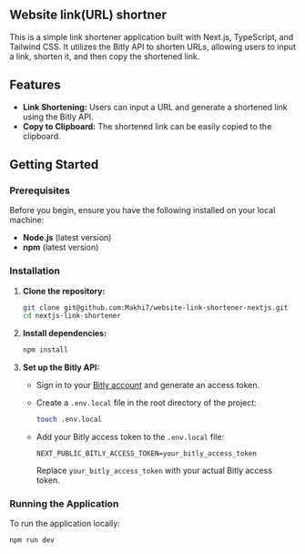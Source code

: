 ## Website link(URL) shortner

This is a simple link shortener application built with Next.js, TypeScript, and Tailwind CSS. It utilizes the Bitly API to shorten URLs, allowing users to input a link, shorten it, and then copy the shortened link.

## Features

- **Link Shortening:** Users can input a URL and generate a shortened link using the Bitly API.
- **Copy to Clipboard:** The shortened link can be easily copied to the clipboard.


## Getting Started

### Prerequisites

Before you begin, ensure you have the following installed on your local machine:

- **Node.js** (latest version)
- **npm** (latest version)


### Installation

1. **Clone the repository:**

    ```bash
    git clone git@github.com:Makhi7/website-link-shortener-nextjs.git
    cd nextjs-link-shortener
    ```

2. **Install dependencies:**

    ```bash
    npm install
    ```

3. **Set up the Bitly API:**

   - Sign in to your [Bitly account](https://bitly.com/) and generate an access token.
   - Create a `.env.local` file in the root directory of the project:

     ```bash
     touch .env.local
     ```

   - Add your Bitly access token to the `.env.local` file:

     ```env
     NEXT_PUBLIC_BITLY_ACCESS_TOKEN=your_bitly_access_token
     ```

     Replace `your_bitly_access_token` with your actual Bitly access token.

### Running the Application

To run the application locally:

```bash
npm run dev






